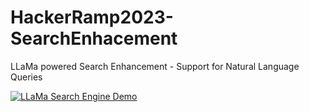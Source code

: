 # HackerRamp2023-SearchEnhacement
LLaMa powered Search Enhancement - Support for Natural Language Queries

[![LLaMa Search Engine Demo](https://share.gifyoutube.com/KzB6Gb.gif)]([https://www.youtube.com/watch?v=ek1j272iAmc](https://drive.google.com/file/d/1fT4bMQGrXIBTqD9KNAAXlG_HFasmWqyW/view?usp=sharing))
